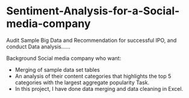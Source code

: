 # Sentiment-Analysis-for-a-Social-media-company
Audit Sample Big Data and Recommendation for successful IPO, and conduct Data analysis......

Background
Social media company who want:

- Merging of sample data set tables
- An analysis of their content categories that highlights the top 5 categories with the largest aggregate popularity
Task.
- In this project, I have done data merging and data cleaning in Excel.

